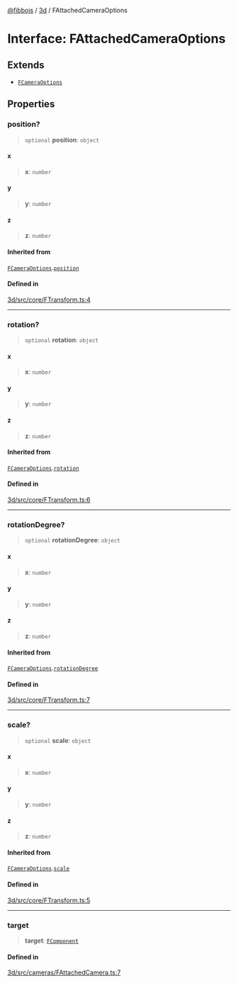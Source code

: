 [@fibbojs](/api/index) / [3d](/api/3d) / FAttachedCameraOptions

# Interface: FAttachedCameraOptions

## Extends

- [`FCameraOptions`](FCameraOptions.md)

## Properties

### position?

> `optional` **position**: `object`

#### x

> **x**: `number`

#### y

> **y**: `number`

#### z

> **z**: `number`

#### Inherited from

[`FCameraOptions`](FCameraOptions.md).[`position`](FCameraOptions.md#position)

#### Defined in

[3d/src/core/FTransform.ts:4](https://github.com/fibbojs/fibbo/blob/c8bca4c6d190e0a6b19c44fcd12f335601e086d6/packages/3d/src/core/FTransform.ts#L4)

***

### rotation?

> `optional` **rotation**: `object`

#### x

> **x**: `number`

#### y

> **y**: `number`

#### z

> **z**: `number`

#### Inherited from

[`FCameraOptions`](FCameraOptions.md).[`rotation`](FCameraOptions.md#rotation)

#### Defined in

[3d/src/core/FTransform.ts:6](https://github.com/fibbojs/fibbo/blob/c8bca4c6d190e0a6b19c44fcd12f335601e086d6/packages/3d/src/core/FTransform.ts#L6)

***

### rotationDegree?

> `optional` **rotationDegree**: `object`

#### x

> **x**: `number`

#### y

> **y**: `number`

#### z

> **z**: `number`

#### Inherited from

[`FCameraOptions`](FCameraOptions.md).[`rotationDegree`](FCameraOptions.md#rotationdegree)

#### Defined in

[3d/src/core/FTransform.ts:7](https://github.com/fibbojs/fibbo/blob/c8bca4c6d190e0a6b19c44fcd12f335601e086d6/packages/3d/src/core/FTransform.ts#L7)

***

### scale?

> `optional` **scale**: `object`

#### x

> **x**: `number`

#### y

> **y**: `number`

#### z

> **z**: `number`

#### Inherited from

[`FCameraOptions`](FCameraOptions.md).[`scale`](FCameraOptions.md#scale)

#### Defined in

[3d/src/core/FTransform.ts:5](https://github.com/fibbojs/fibbo/blob/c8bca4c6d190e0a6b19c44fcd12f335601e086d6/packages/3d/src/core/FTransform.ts#L5)

***

### target

> **target**: [`FComponent`](../classes/FComponent.md)

#### Defined in

[3d/src/cameras/FAttachedCamera.ts:7](https://github.com/fibbojs/fibbo/blob/c8bca4c6d190e0a6b19c44fcd12f335601e086d6/packages/3d/src/cameras/FAttachedCamera.ts#L7)
